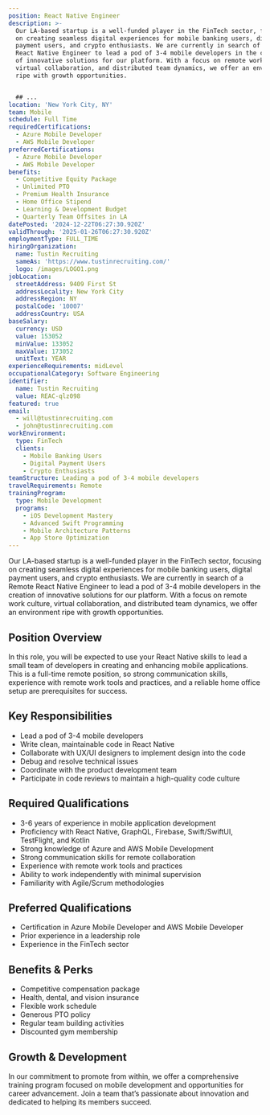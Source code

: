 ```yaml
---
position: React Native Engineer
description: >-
  Our LA-based startup is a well-funded player in the FinTech sector, focusing
  on creating seamless digital experiences for mobile banking users, digital
  payment users, and crypto enthusiasts. We are currently in search of a Remote
  React Native Engineer to lead a pod of 3-4 mobile developers in the creation
  of innovative solutions for our platform. With a focus on remote work culture,
  virtual collaboration, and distributed team dynamics, we offer an environment
  ripe with growth opportunities.


  ## ...
location: 'New York City, NY'
team: Mobile
schedule: Full Time
requiredCertifications:
  - Azure Mobile Developer
  - AWS Mobile Developer
preferredCertifications:
  - Azure Mobile Developer
  - AWS Mobile Developer
benefits:
  - Competitive Equity Package
  - Unlimited PTO
  - Premium Health Insurance
  - Home Office Stipend
  - Learning & Development Budget
  - Quarterly Team Offsites in LA
datePosted: '2024-12-22T06:27:30.920Z'
validThrough: '2025-01-26T06:27:30.920Z'
employmentType: FULL_TIME
hiringOrganization:
  name: Tustin Recruiting
  sameAs: 'https://www.tustinrecruiting.com/'
  logo: /images/LOGO1.png
jobLocation:
  streetAddress: 9409 First St
  addressLocality: New York City
  addressRegion: NY
  postalCode: '10007'
  addressCountry: USA
baseSalary:
  currency: USD
  value: 153052
  minValue: 133052
  maxValue: 173052
  unitText: YEAR
experienceRequirements: midLevel
occupationalCategory: Software Engineering
identifier:
  name: Tustin Recruiting
  value: REAC-qlz098
featured: true
email:
  - will@tustinrecruiting.com
  - john@tustinrecruiting.com
workEnvironment:
  type: FinTech
  clients:
    - Mobile Banking Users
    - Digital Payment Users
    - Crypto Enthusiasts
teamStructure: Leading a pod of 3-4 mobile developers
travelRequirements: Remote
trainingProgram:
  type: Mobile Development
  programs:
    - iOS Development Mastery
    - Advanced Swift Programming
    - Mobile Architecture Patterns
    - App Store Optimization
---
```




Our LA-based startup is a well-funded player in the FinTech sector, focusing on creating seamless digital experiences for mobile banking users, digital payment users, and crypto enthusiasts. We are currently in search of a Remote React Native Engineer to lead a pod of 3-4 mobile developers in the creation of innovative solutions for our platform. With a focus on remote work culture, virtual collaboration, and distributed team dynamics, we offer an environment ripe with growth opportunities.

## Position Overview

In this role, you will be expected to use your React Native skills to lead a small team of developers in creating and enhancing mobile applications. This is a full-time remote position, so strong communication skills, experience with remote work tools and practices, and a reliable home office setup are prerequisites for success. 

## Key Responsibilities

- Lead a pod of 3-4 mobile developers
- Write clean, maintainable code in React Native
- Collaborate with UX/UI designers to implement design into the code
- Debug and resolve technical issues
- Coordinate with the product development team
- Participate in code reviews to maintain a high-quality code culture

## Required Qualifications

- 3-6 years of experience in mobile application development
- Proficiency with React Native, GraphQL, Firebase, Swift/SwiftUI, TestFlight, and Kotlin
- Strong knowledge of Azure and AWS Mobile Development
- Strong communication skills for remote collaboration
- Experience with remote work tools and practices
- Ability to work independently with minimal supervision
- Familiarity with Agile/Scrum methodologies

## Preferred Qualifications

- Certification in Azure Mobile Developer and AWS Mobile Developer
- Prior experience in a leadership role
- Experience in the FinTech sector

## Benefits & Perks

- Competitive compensation package
- Health, dental, and vision insurance
- Flexible work schedule
- Generous PTO policy
- Regular team building activities
- Discounted gym membership

## Growth & Development

In our commitment to promote from within, we offer a comprehensive training program focused on mobile development and opportunities for career advancement. Join a team that’s passionate about innovation and dedicated to helping its members succeed.